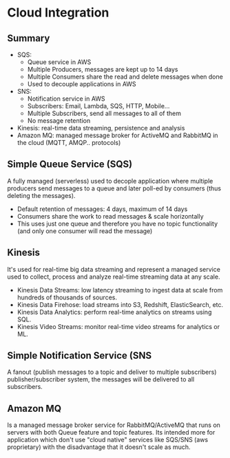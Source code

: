 # Cloud Integration

## Summary
- SQS:
  - Queue service in AWS
  - Multiple Producers, messages are kept up to 14 days
  - Multiple Consumers share the read and delete messages when done
  - Used to decouple applications in AWS
- SNS:
  - Notification service in AWS
  - Subscribers: Email, Lambda, SQS, HTTP, Mobile…
  - Multiple Subscribers, send all messages to all of them
  - No message retention
- Kinesis: real-time data streaming, persistence and analysis
- Amazon MQ: managed message broker for ActiveMQ and RabbitMQ in the cloud (MQTT, AMQP.. protocols)

## Simple Queue Service (SQS)

A fully managed (serverless) used to decople application where multiple producers send messages to a queue and later poll-ed by consumers (thus deleting the messages).
- Default retention of messages: 4 days, maximum of 14 days
- Consumers share the work to read messages & scale horizontally
- This uses just one queue and therefore you have no topic functionality (and only one consumer will read the message)

## Kinesis

It's used for real-time big data streaming and represent a managed service used to collect, process and analyze real-time streaming data at any scale.
- Kinesis Data Streams: low latency streaming to ingest data at scale from hundreds of thousands of sources.
- Kinesis Data Firehose: load streams into S3, Redshift, ElasticSearch, etc.
- Kinesis Data Analytics: perform real-time analytics on streams using SQL.
- Kinesis Video Streams: monitor real-time video streams for analytics or ML.

## Simple Notification Service (SNS

A fanout (publish messages to a topic and deliver to multiple subscribers) publisher/subscriber system, the messages will be delivered to all subscribers.

## Amazon MQ

Is a managed message broker service for RabbitMQ/ActiveMQ that runs on servers with both Queue feature and topic features. Its intended more for application which don't use "cloud native" services like SQS/SNS (aws proprietary) with the disadvantage that it doesn't scale as much.
